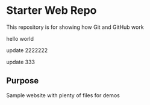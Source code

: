 # Starter Web Repo

This repository is for showing how Git and GitHub work


hello world

update 2222222

update 333

## Purpose

Sample website with plenty of files for demos